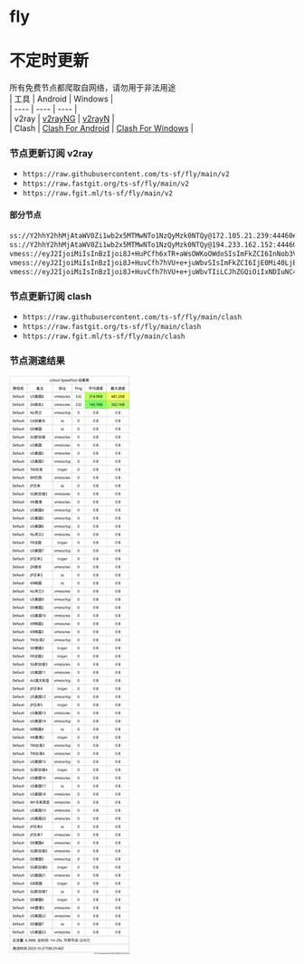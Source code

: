 # fly
# 不定时更新
所有免费节点都爬取自网络，请勿用于非法用途  
|  工具  | Android  | Windows  |  
|  ----  | ----   | ----  |  
| v2ray  | [v2rayNG](https://github.com/2dust/v2rayNG/releases) | [v2rayN](https://github.com/2dust/v2rayN/releases) |  
| Clash  | [Clash For Android](https://github.com/Kr328/ClashForAndroid/releases) | [Clash For Windows](https://github.com/Fndroid/clash_for_windows_pkg/releases) | 
  
### 节点更新订阅  v2ray
- `https://raw.githubusercontent.com/ts-sf/fly/main/v2`  
- `https://raw.fastgit.org/ts-sf/fly/main/v2`  
- `https://raw.fgit.ml/ts-sf/fly/main/v2`  
#### 部分节点  
``` 
ss://Y2hhY2hhMjAtaWV0Zi1wb2x5MTMwNTo1NzQyMzk0NTQy@172.105.21.239:44460#%F0%9F%87%A8%F0%9F%87%A6CA%E5%8A%A0%E6%8B%BF%E5%A4%A7
ss://Y2hhY2hhMjAtaWV0Zi1wb2x5MTMwNTo1NzQyMzk0NTQy@194.233.162.152:44460#%F0%9F%87%A9%F0%9F%87%AADE%E5%BE%B7%E5%9B%BD
vmess://eyJ2IjoiMiIsInBzIjoi8J+HuPCfh6xTR+aWsOWKoOWdoSIsImFkZCI6InNob3VlcjRqaWEyNC4yMDk5NjYueHl6IiwicG9ydCI6IjEwMDYiLCJpZCI6Ijc0Mjg4MTVlLWQzNDEtNDUwZC1iNGVlLTJmZmY4Nzg1MTljZSIsImFpZCI6IjAiLCJzY3kiOiJhdXRvIiwibmV0Ijoid3MiLCJ0eXBlIjoibm9uZSIsImhvc3QiOiJzaG91ZXI0amlhMjQuMjA5OTY2Lnh5eiIsInBhdGgiOiIvIiwidGxzIjoiIiwic25pIjoiIiwidGVzdF9uYW1lIjoiU0fmlrDliqDlnaEifQ==
vmess://eyJ2IjoiMiIsInBzIjoi8J+HuvCfh7hVU+e+juWbvSIsImFkZCI6IjE0Mi40LjExMC4xMTgiLCJwb3J0IjoiNDQzIiwiaWQiOiI0MTgwNDhhZi1hMjkzLTRiOTktOWIwYy05OGNhMzU4MGRkMjQiLCJhaWQiOiI2NCIsInNjeSI6ImF1dG8iLCJuZXQiOiJ3cyIsInR5cGUiOiJub25lIiwiaG9zdCI6Ind3dy42NDgzMDIwNi54eXoiLCJwYXRoIjoiL3BhdGgvMTY5MTY2NDEzNjg1OCIsInRscyI6InRscyIsInNuaSI6IiIsInRlc3RfbmFtZSI6IlVT576O5Zu9In0=
vmess://eyJ2IjoiMiIsInBzIjoi8J+HuvCfh7hVU+e+juWbvTIiLCJhZGQiOiIxNDIuNC4xMTMuMjM1IiwicG9ydCI6IjQ0MyIsImlkIjoiNDE4MDQ4YWYtYTI5My00Yjk5LTliMGMtOThjYTM1ODBkZDI0IiwiYWlkIjoiNjQiLCJzY3kiOiJhdXRvIiwibmV0Ijoid3MiLCJ0eXBlIjoibm9uZSIsImhvc3QiOiJ3d3cuMTU5NjM2NzgueHl6IiwicGF0aCI6Ii9wYXRoLzE2OTE1NzU5MTk3MjIiLCJ0bHMiOiJ0bHMiLCJzbmkiOiIiLCJ0ZXN0X25hbWUiOiJVU+e+juWbvTIifQ==
```
### 节点更新订阅  clash
- `https://raw.githubusercontent.com/ts-sf/fly/main/clash`  
- `https://raw.fastgit.org/ts-sf/fly/main/clash`  
- `https://raw.fgit.ml/ts-sf/fly/main/clash`  

### 节点测速结果
![image](traffic.png)
